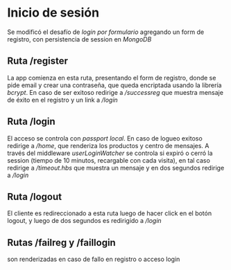 # Inicio de sesión

Se modificó el desafío de *login por formulario* agregando un form de registro, con persistencia de session en *MongoDB*

## Ruta /register
La app comienza en esta ruta, presentando el form de registro, donde se pide email y crear una contraseña, que queda encriptada usando la librería *bcrypt*.  En caso de ser exitoso redirige a */successreg* que muestra mensaje de éxito en el registro y un link a */login*

## Ruta /login
El acceso se controla con *passport local*.  En caso de logueo exitoso redirige a */home*, que renderiza los productos y centro de mensajes.  A través del middleware *userLoginWatcher* se controla si expiró o cerró la session (tiempo de 10 minutos, recargable con cada visita), en tal caso redirige a */timeout.hbs* que muestra un mensaje y en dos segundos redirige a */login*

## Ruta /logout
El cliente es redireccionado a esta ruta luego de hacer click en el botón logout, y luego de dos segundos es redirigido a */login*

## Rutas /failreg y /faillogin
son renderizadas en caso de fallo en registro o acceso login
